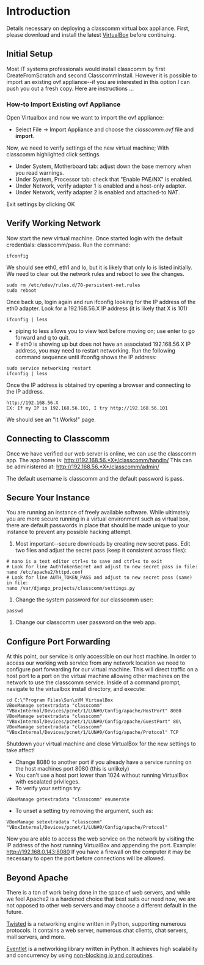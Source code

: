# Introduction #

Details necessary on deploying a classcomm virtual box appliance.  First, please download and install the latest [VirtualBox](http://virtualbox.org) before continuing.


## Initial Setup ##

Most IT systems professionals would install classcomm by first CreateFromScratch and second ClasscommInstall.  However it is possible to import an existing ovf appliance--if you are interested in this option I can push you out a fresh copy.  Here are instructions ...

### How-to Import Existing ovf Appliance ###
Open Virtualbox and now we want to import the ovf appliance:
  * Select File -> Import Appliance and choose the _classcomm.ovf_ file and **import**.

Now, we need to verify settings of the new virtual machine; With classcomm highlighted click settings.
  * Under System, Motherboard tab: adjust down the base memory when you read warnings.
  * Under System, Processor tab: check that "Enable PAE/NX" is enabled.
  * Under Network, verify adapter 1 is enabled and a host-only adapter.
  * Under Network, verify adapter 2 is enabled and attached-to NAT.

Exit settings by clicking OK


## Verify Working Network ##
Now start the new virtual machine.  Once started login with the default credentials:
classcomm/pass. Run the command:
```
ifconfig
```
We should see eth0, eth1 and lo, but it is likely that only lo is listed initially.  We need to clear out the network rules and reboot to see the changes.
```
sudo rm /etc/udev/rules.d/70-persistent-net.rules
sudo reboot
```
Once back up, login again and run ifconfig looking for the IP address of the eth0 adapter.  Look for a 192.168.56.X IP address (it is likely that X is 101)
```
ifconfig | less
```
  * piping to less allows you to view text before moving on; use enter to go forward and q to quit.
  * If eth0 is showing up but does not have an associated 192.168.56.X IP address, you may need to restart networking.  Run the following command sequence until ifconfig shows the IP address:
```
sudo service networking restart
ifconfig | less
```
Once the IP address is obtained try opening a browser and connecting to the IP address.
```
http://192.168.56.X
EX: If my IP is 192.168.56.101, I try http://192.168.56.101
```
We should see an "It Works!" page.


## Connecting to Classcomm ##
Once we have verified our web server is online, we can use the classcomm app.
The app home is: http://192.168.56.*X*/classcomm/handin/
This can be administered at: http://192.168.56.*X*/classcomm/admin/

The default username is classcomm and the default password is pass.


## Secure Your Instance ##
You are running an instance of freely available software.  While ultimately you are more secure running in a virtual environment such as virtual box, there are default passwords in place that should be made unique to your instance to prevent any possible hacking attempt.
  1. Most important--secure downloads by creating new secret pass.  Edit two files and adjust the secret pass (keep it consistent across files):
```
# nano is a text editor ctrl+s to save and ctrl+x to exit
# Look for line AuthTokenSecret and adjust to new secret pass in file:
nano /etc/apache2/httpd.conf
# Look for line AUTH_TOKEN_PASS and adjust to new secret pass (same) in file:
nano /var/django_projects/classcomm/settings.py
```
  1. Change the system password for our classcomm user:
```
passwd
```
  1. Change our classcomm user password on the web app.

## Configure Port Forwarding ##
At this point, our service is only accessible on our host machine.  In order to access our working web service from any network location we need to configure port forwarding for our virtual machine.  This will direct traffic on a host port to a port on the virtual machine allowing other machines on the network to use the classcomm service.  Inside of a command prompt, navigate to the virtualbox install directory, and execute:
```
cd C:\"Program Files\Sun\xVM VirtualBox
VBoxManage setextradata "classcomm" "VBoxInternal/Devices/pcnet/1/LUN#0/Config/apache/HostPort" 8080
VBoxManage setextradata "classcomm" "VBoxInternal/Devices/pcnet/1/LUN#0/Config/apache/GuestPort" 80\
VBoxManage setextradata "classcomm" "VBoxInternal/Devices/pcnet/1/LUN#0/Config/apache/Protocol" TCP
```
Shutdown your virtual machine and close VirtualBox for the new settings to take affect!
  * Change 8080 to another port if you already have a service running on the host machines port 8080 (this is unlikely)
  * You can’t use a host port lower than 1024 without running VirtualBox with escalated privileges.
  * To verify your settings try:
```
VBoxManage getextradata "classcomm" enumerate
```
  * To unset a setting try removing the argument, such as:
```
VBoxManage setextradata "classcomm" "VBoxInternal/Devices/pcnet/1/LUN#0/Config/apache/Protocol"
```
Now you are able to access the web service on the network by visiting the IP address of the host running VirtualBox and appending the port.  Example: http://192.168.0.143:8080
If you have a firewall on the computer it may be necessary to open the port before connections will be allowed.


## Beyond Apache ##

There is a ton of work being done in the space of web servers, and while we feel Apache2 is a hardened choice that best suits our need now, we are not opposed to other web servers and may choose a different default in the future.

[Twisted](http://twistedmatrix.com/trac/wiki/TwistedProject) is a networking engine written in Python, supporting numerous protocols. It contains a web server, numerous chat clients, chat servers, mail servers, and more.

[Eventlet](http://wiki.secondlife.com/wiki/Eventlet) is a networking library written in Python. It achieves high scalability and concurrency by using [non-blocking io and coroutines](http://www.python.org/dev/peps/pep-0342/).